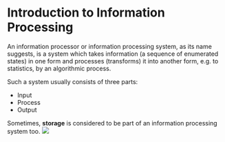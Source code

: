 # Introduction to Information Processing

An information processor or information processing system, as its name suggests, is a system which takes information (a sequence of enumerated states) in one form and processes (transforms) it into another form, e.g. to statistics, by an algorithmic process.

Such a system usually consists of three parts:
* Input
* Process
* Output

Sometimes, **storage** is considered to be part of an information processing system too.
![](http://upload.wikimedia.org/wikipedia/commons/thumb/3/38/Information_processing_system_%28english%29.svg/500px-Information_processing_system_%28english%29.svg.png)

